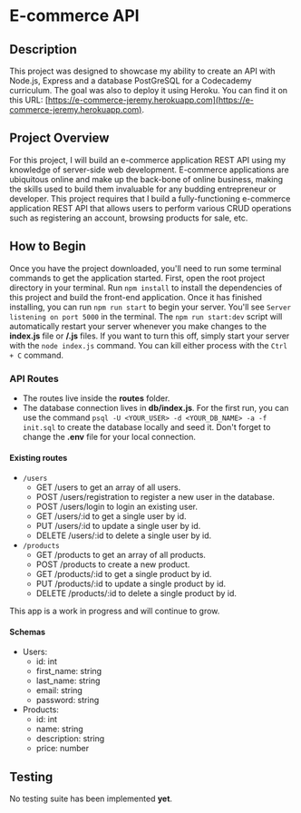 # E-commerce API

## Description

This project was designed to showcase my ability to create an API with Node.js, Express and a database PostGreSQL for a Codecademy curriculum.
The goal was also to deploy it using Heroku. You can find it on this URL: [https://e-commerce-jeremy.herokuapp.com](https://e-commerce-jeremy.herokuapp.com).

## Project Overview

For this project, I will build an e-commerce application REST API using my knowledge of server-side web development. E-commerce applications are ubiquitous online and make up the back-bone of online business, making the skills used to build them invaluable for any budding entrepreneur or developer. This project requires that I build a fully-functioning e-commerce application REST API that allows users to perform various CRUD operations such as registering an account, browsing products for sale, etc.

## How to Begin

Once you have the project downloaded, you'll need to run some terminal commands to get the application started. First, open the root project directory in your terminal. Run `npm install` to install the dependencies of this project and build the front-end application. Once it has finished installing, you can run `npm run start` to begin your server. You'll see `Server listening on port 5000` in the terminal. The `npm run start:dev` script will automatically restart your server whenever you make changes to the **index.js** file or **/.js** files. If you want to turn this off, simply start your server with the `node index.js` command. You can kill either process with the `Ctrl + C` command.

### API Routes

- The routes live inside the **routes** folder. 
- The database connection lives in **db/index.js**. For the first run, you can use the command `psql -U <YOUR_USER> -d <YOUR_DB_NAME> -a -f init.sql` to create the database locally and seed it. Don't forget to change the **.env** file for your local connection.

#### Existing routes

- `/users`
  - GET /users to get an array of all users.
  - POST /users/registration to register a new user in the database.
  - POST /users/login to login an existing user.
  - GET /users/:id to get a single user by id.
  - PUT /users/:id to update a single user by id.
  - DELETE /users/:id to delete a single user by id.
- `/products`
  - GET /products to get an array of all products.
  - POST /products to create a new product.
  - GET /products/:id to get a single product by id.
  - PUT /products/:id to update a single product by id.
  - DELETE /products/:id to delete a single product by id.

This app is a work in progress and will continue to grow.

#### Schemas

- Users:
  - id: int
  - first_name: string
  - last_name: string
  - email: string
  - password: string
- Products:
  - id: int
  - name: string
  - description: string
  - price: number

## Testing

No testing suite has been implemented **yet**.
